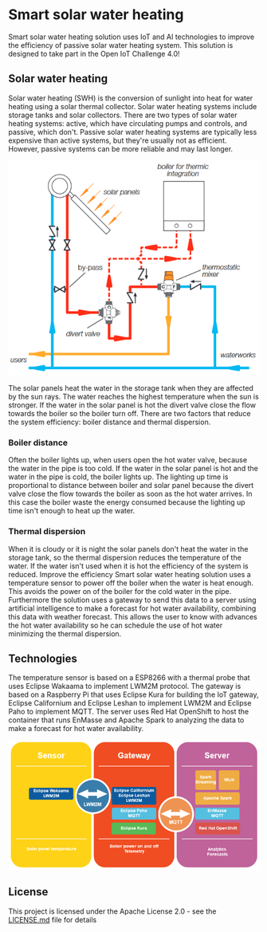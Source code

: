 # Smart solar water heating

Smart solar water heating solution uses IoT and AI technologies to improve the efficiency of passive solar water heating system. This solution is designed to take part in the Open IoT Challenge 4.0!

## Solar water heating
Solar water heating (SWH) is the conversion of sunlight into heat for water heating using a solar thermal collector. Solar water heating systems include storage tanks and solar collectors. There are two types of solar water heating systems: active, which have circulating pumps and controls, and passive, which don't.
Passive solar water heating systems are typically less expensive than active systems, but they're usually not as efficient. However, passive systems can be more reliable and may last longer.

![Passive Solar Water Heating System](images/Passive%20Solar%20Water%20Heating%20System.png)

The solar panels heat the water in the storage tank when they are affected by the sun rays. The water reaches the highest temperature when the sun is stronger. If the water in the solar panel is hot the divert valve close the flow towards the boiler so the boiler turn off. There are two factors that reduce the system efficiency: boiler distance and thermal dispersion. 

### Boiler distance
Often the boiler lights up, when users open the hot water valve, because the water in the pipe is too cold. If the water in the solar panel is hot and the water in the pipe is cold, the boiler lights up. The lighting up time is proportional to distance between boiler and solar panel because the divert valve close the flow towards the boiler as soon as the hot water arrives. In this case the boiler waste the energy consumed because the lighting up time isn't enough to heat up the water.

### Thermal dispersion
When it is cloudy or it is night the solar panels don't heat the water in the storage tank, so the thermal dispersion reduces the temperature of the water. If the water isn't used when it is hot the efficiency of the system is reduced.
Improve the efficiency
Smart solar water heating solution uses a temperature sensor to power off the boiler when the water is heat enough. This avoids the power on of the boiler for the cold water in the pipe. Furthermore the solution uses a gateway to send this data to a server using artificial intelligence to make a forecast for hot water availability, combining this data with weather forecast. This allows the user to know with advances the hot water availability so he can schedule the use of hot water minimizing the thermal dispersion.

## Technologies
The temperature sensor is based on a ESP8266 with a thermal probe that uses Eclipse Wakaama to implement LWM2M protocol. The gateway is based on a Raspberry Pi that uses Eclipse Kura for building the IoT gateway, Eclipse Californium and Eclipse Leshan to implement LWM2M and Eclipse Paho to implement MQTT. The server uses Red Hat OpenShift to host the container that runs EnMasse and Apache Spark to analyzing the data to make a forecast for hot water availability.

![Tecnologies](images/Tecnologies.png)

## License
This project is licensed under the Apache License 2.0 - see the [LICENSE.md](LICENSE.md) file for details
